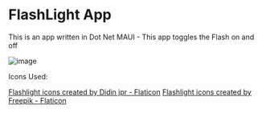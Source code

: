 # FlashLight App


This is an app written in Dot Net MAUI - This app toggles the Flash on and off

![image](https://user-images.githubusercontent.com/17693494/196055431-e56a9c98-21cf-4bb4-b278-de0ac35e8d34.png)

Icons Used:

<a href="https://www.flaticon.com/free-icons/flashlight" title="flashlight icons">Flashlight icons created by Didin jpr - Flaticon</a>
<a href="https://www.flaticon.com/free-icons/flashlight" title="flashlight icons">Flashlight icons created by Freepik - Flaticon</a>
